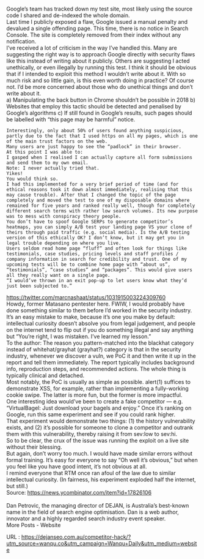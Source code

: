   Google’s team has tracked down my test site, most likely using the source code I shared and de-indexed the whole domain.  
    Last time I publicly exposed a flaw, Google issued a manual penalty and devalued a single offending page. This time, there is no notice in Search Console. The site is completely removed from their index without any notification.  
    I’ve received a lot of criticism in the way I’ve handled this. Many are suggesting the right way is to approach Google directly with security flaws like this instead of writing about it publicly. Others are suggesting I acted unethically, or even illegally by running this test. I think it should be obvious that if I intended to exploit this method I wouldn’t write about it. With so much risk and so little gain, is this even worth doing in practice? Of course not. I’d be more concerned about those who do unethical things and don’t write about it.  
    a) Manipulating the back button in Chrome shouldn’t be possible in 2018
b) Websites that employ this tactic should be detected and penalised by Google’s algorithms
c) If still found in Google’s results, such pages should be labelled with “this page may be harmful” notice.  
      
    

  
    Interestingly, only about 50% of users found anything suspicious, partly due to the fact that I used https on all my pages, which is one of the main trust factors on the web.  
    Many users are just happy to see the “padlock” in their browser.  
    At this point I was able to:  
    I gasped when I realised I can actually capture all form submissions and send them to my own email.  
    Note: I never actually tried that.  
    Yikes!  
    You would think so.  
    I had this implemented for a very brief period of time (and for ethical reasons took it down almost immediately, realising that this may cause trouble). After that I changed the topic of the page completely and moved the test to one of my disposable domains where remained for five years and ranked really well, though for completely different search terms with rather low search volumes. Its new purpose was to mess with conspiracy theory people.  
    You don’t have to spoof Google SERPs to generate competitor’s heatmaps, you can simply A/B test your landing page VS your clone of theirs through paid traffic (e.g. social media). Is the A/B testing version of this ethically OK? I don’t know, but it may get you in legal trouble depending on where you live.  
    Users seldom read home page “fluff” and often look for things like testimonials, case studies, pricing levels and staff profiles / company information in search for credibility and trust. One of my upcoming tests will be to combine home page with “about us”, “testimonials”, “case studies” and “packages”. This would give users all they really want on a single page.  
    “I would’ve thrown in an exit pop-up to let users know what they’d just been subjected to.”
https://twitter.com/marcnashaat/status/1031915003224309760  
    Howdy, former Matasano pentester here.
FWIW, I would probably have done something similar to them before I’d worked in the security industry. It’s an easy mistake to make, because it’s one you make by default: intellectual curiosity doesn’t absolve you from legal judgement, and people on the internet tend to flip out if you do something illegal and say anything but “You’re right, I was mistaken. I’ve learned my lesson.”  
    To the author: The reason you pattern-matched into the blackhat category instead of whitehat/grayhat (grayhat?) category is that in the security industry, whenever we discover a vuln, we PoC it and then write it up in the report and tell them immediately. The report typically includes background info, reproduction steps, and recommended actions. The whole thing is typically clinical and detached.  
    Most notably, the PoC is usually as simple as possible. alert(1) suffices to demonstrate XSS, for example, rather than implementing a fully-working cookie swipe. The latter is more fun, but the former is more impactful.  
    One interesting idea would’ve been to create a fake competitor — e.g. “VirtualBagel: Just download your bagels and enjoy.” Once it’s ranking on Google, run this same experiment and see if you could rank higher.  
    That experiment would demonstrate two things: (1) the history vulnerability exists, and (2) it’s possible for someone to clone a competitor and outrank them with this vulnerability, thereby raising it from sev:low to sev:hi.  
    So to be clear, the crux of the issue was running the exploit on a live site without their blessing.  
    But again, don’t worry too much. I would have made similar errors without formal training. It’s easy for everyone to say “Oh well it’s obvious,” but when you feel like you have good intent, it’s not obvious at all.  
    I remind everyone that RTM once ran afoul of the law due to similar intellectual curiosity. (In fairness, his experiment exploded half the internet, but still.)  
    Source: https://news.ycombinator.com/item?id=17826106  
       
    Dan Petrovic, the managing director of DEJAN, is Australia’s best-known name in the field of search engine optimisation. Dan is a web author, innovator and a highly regarded search industry event speaker.  
    More Posts  - Website   
    

  
    
  URL : https://dejanseo.com.au/competitor-hack/?utm_source=wanqu.co&utm_campaign=Wanqu+Daily&utm_medium=website